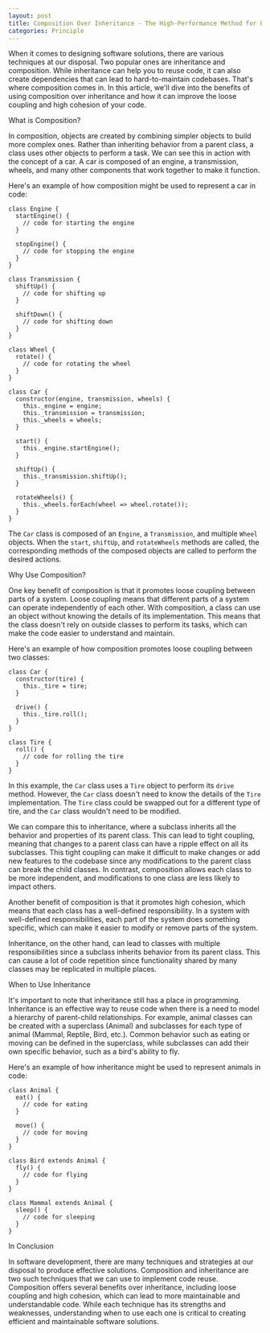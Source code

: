 ```yaml
---
layout: post
title: Composition Over Inheritance - The High-Performance Method for Building Resilient Software Solutions.
categories: Principle
---
```

When it comes to designing software solutions, there are various techniques at our disposal. Two popular ones are inheritance and composition. While inheritance can help you to reuse code, it can also create dependencies that can lead to hard-to-maintain codebases. That's where composition comes in. In this article, we'll dive into the benefits of using composition over inheritance and how it can improve the loose coupling and high cohesion of your code.

What is Composition?

In composition, objects are created by combining simpler objects to build more complex ones. Rather than inheriting behavior from a parent class, a class uses other objects to perform a task. We can see this in action with the concept of a car. A car is composed of an engine, a transmission, wheels, and many other components that work together to make it function.

Here's an example of how composition might be used to represent a car in code:

```
class Engine {
  startEngine() {
    // code for starting the engine
  }

  stopEngine() {
    // code for stopping the engine
  }
}

class Transmission {
  shiftUp() {
    // code for shifting up
  }

  shiftDown() {
    // code for shifting down
  }
}

class Wheel {
  rotate() {
    // code for rotating the wheel
  }
}

class Car {
  constructor(engine, transmission, wheels) {
    this._engine = engine;
    this._transmission = transmission;
    this._wheels = wheels;
  }

  start() {
    this._engine.startEngine();
  }

  shiftUp() {
    this._transmission.shiftUp();
  }

  rotateWheels() {
    this._wheels.forEach(wheel => wheel.rotate());
  }
}
```

The `Car` class is composed of an `Engine`, a `Transmission`, and multiple `Wheel` objects. When the `start`, `shiftUp`, and `rotateWheels` methods are called, the corresponding methods of the composed objects are called to perform the desired actions.

Why Use Composition?

One key benefit of composition is that it promotes loose coupling between parts of a system. Loose coupling means that different parts of a system can operate independently of each other. With composition, a class can use an object without knowing the details of its implementation. This means that the class doesn't rely on outside classes to perform its tasks, which can make the code easier to understand and maintain.

Here's an example of how composition promotes loose coupling between two classes:

```
class Car {
  constructor(tire) {
    this._tire = tire;
  }

  drive() {
    this._tire.roll();
  }
}

class Tire {
  roll() {
    // code for rolling the tire
  }
}
```

In this example, the `Car` class uses a `Tire` object to perform its `drive` method. However, the `Car` class doesn't need to know the details of the `Tire` implementation. The `Tire` class could be swapped out for a different type of tire, and the `Car` class wouldn't need to be modified.

We can compare this to inheritance, where a subclass inherits all the behavior and properties of its parent class. This can lead to tight coupling, meaning that changes to a parent class can have a ripple effect on all its subclasses. This tight coupling can make it difficult to make changes or add new features to the codebase since any modifications to the parent class can break the child classes. In contrast, composition allows each class to be more independent, and modifications to one class are less likely to impact others.

Another benefit of composition is that it promotes high cohesion, which means that each class has a well-defined responsibility. In a system with well-defined responsibilities, each part of the system does something specific, which can make it easier to modify or remove parts of the system.

Inheritance, on the other hand, can lead to classes with multiple responsibilities since a subclass inherits behavior from its parent class. This can cause a lot of code repetition since functionality shared by many classes may be replicated in multiple places.

When to Use Inheritance

It's important to note that inheritance still has a place in programming. Inheritance is an effective way to reuse code when there is a need to model a hierarchy of parent-child relationships. For example, animal classes can be created with a superclass (Animal) and subclasses for each type of animal (Mammal, Reptile, Bird, etc.). Common behavior such as eating or moving can be defined in the superclass, while subclasses can add their own specific behavior, such as a bird's ability to fly.

Here's an example of how inheritance might be used to represent animals in code:

```
class Animal {
  eat() {
    // code for eating
  }

  move() {
    // code for moving
  }
}

class Bird extends Animal {
  fly() {
    // code for flying
  }
}

class Mammal extends Animal {
  sleep() {
    // code for sleeping
  }
}
```

In Conclusion

In software development, there are many techniques and strategies at our disposal to produce effective solutions. Composition and inheritance are two such techniques that we can use to implement code reuse. Composition offers several benefits over inheritance, including loose coupling and high cohesion, which can lead to more maintainable and understandable code. While each technique has its strengths and weaknesses, understanding when to use each one is critical to creating efficient and maintainable software solutions.
